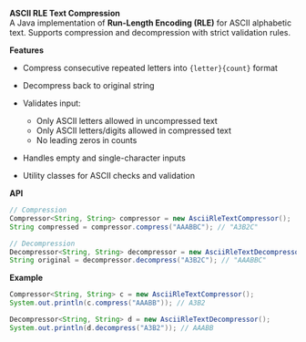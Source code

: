 **ASCII RLE Text Compression**  
A Java implementation of **Run-Length Encoding (RLE)** for ASCII alphabetic text. Supports compression and decompression with strict validation rules.

**Features**

* Compress consecutive repeated letters into `{letter}{count}` format
* Decompress back to original string
* Validates input:

    * Only ASCII letters allowed in uncompressed text
    * Only ASCII letters/digits allowed in compressed text
    * No leading zeros in counts
* Handles empty and single-character inputs
* Utility classes for ASCII checks and validation

**API**

```java
// Compression
Compressor<String, String> compressor = new AsciiRleTextCompressor();
String compressed = compressor.compress("AAABBC"); // "A3B2C"

// Decompression
Decompressor<String, String> decompressor = new AsciiRleTextDecompressor();
String original = decompressor.decompress("A3B2C"); // "AAABBC"
```

**Example**

```java
Compressor<String, String> c = new AsciiRleTextCompressor();
System.out.println(c.compress("AAABB")); // A3B2

Decompressor<String, String> d = new AsciiRleTextDecompressor();
System.out.println(d.decompress("A3B2")); // AAABB
```
